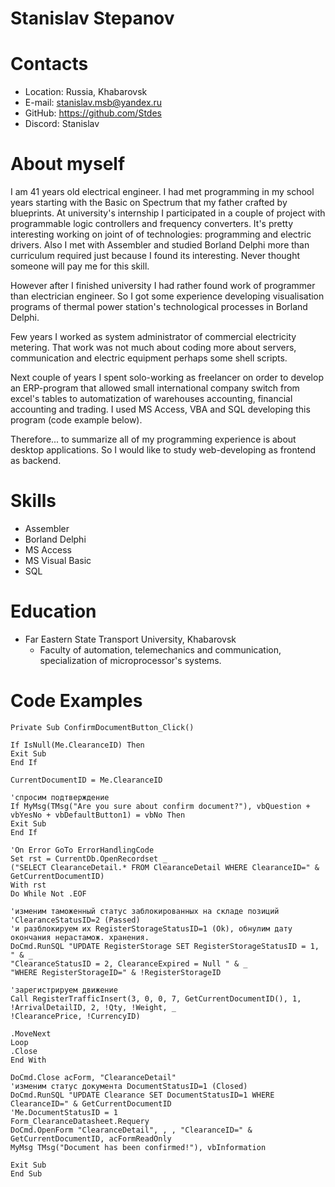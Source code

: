 # Stanislav Stepanov

# Contacts
* Location: Russia, Khabarovsk
* E-mail: stanislav.msb@yandex.ru
* GitHub: https://github.com/Stdes
* Discord: Stanislav

# About myself
I am 41 years old electrical engineer. I had met programming in my school years starting with the Basic on Spectrum that my father crafted by blueprints. At university's internship I participated in a couple of project with programmable logic controllers and frequency converters. It's pretty interesting working on joint of of technologies: programming and electric drivers. Also I met with Assembler and studied Borland Delphi more than curriculum required just because I found its interesting. Never thought someone will pay me for this skill. 

However after I finished university I had rather found work of programmer than electrician engineer. So I got some experience developing visualisation programs of thermal power station's technological processes in Borland Delphi.

Few years I worked as system administrator of commercial electricity metering. That work was not much about coding more about servers, communication and electric equipment perhaps some shell scripts.

Next couple of years I spent solo-working as freelancer on order to develop an ERP-program that allowed small  international company switch from excel's tables to automatization of warehouses accounting,  financial accounting and trading. I used MS Access, VBA and SQL developing this program (code example below).

Therefore... to summarize all of my programming experience is about desktop applications. So I would like to study web-developing as frontend as backend.


# Skills

* Assembler
* Borland Delphi
* MS Access
* MS Visual Basic
* SQL

 # Education
* Far Eastern State Transport University, Khabarovsk
    * Faculty of automation, telemechanics and communication, specialization of microprocessor's systems.

# Code Examples
```
Private Sub ConfirmDocumentButton_Click()

If IsNull(Me.ClearanceID) Then
Exit Sub
End If

CurrentDocumentID = Me.ClearanceID

'спросим подтверждение
If MyMsg(TMsg("Are you sure about confirm document?"), vbQuestion + vbYesNo + vbDefaultButton1) = vbNo Then
Exit Sub
End If

'On Error GoTo ErrorHandlingCode
Set rst = CurrentDb.OpenRecordset _
("SELECT ClearanceDetail.* FROM ClearanceDetail WHERE ClearanceID=" & GetCurrentDocumentID)
With rst
Do While Not .EOF

'изменим таможенный статус заблокированных на складе позиций 'ClearanceStatusID=2 (Passed)
'и разблокируем их RegisterStorageStatusID=1 (Ok), обнулим дату окончания нерастамож. хранения.
DoCmd.RunSQL "UPDATE RegisterStorage SET RegisterStorageStatusID = 1, " & _
"ClearanceStatusID = 2, ClearanceExpired = Null " & _
"WHERE RegisterStorageID=" & !RegisterStorageID

'зарегистрируем движение
Call RegisterTrafficInsert(3, 0, 0, 7, GetCurrentDocumentID(), 1, !ArrivalDetailID, 2, !Qty, !Weight, _
!ClearancePrice, !CurrencyID)

.MoveNext
Loop
.Close
End With

DoCmd.Close acForm, "ClearanceDetail"
'изменим статус документа DocumentStatusID=1 (Closed)
DoCmd.RunSQL "UPDATE Clearance SET DocumentStatusID=1 WHERE ClearanceID=" & GetCurrentDocumentID
'Me.DocumentStatusID = 1
Form_ClearanceDatasheet.Requery
DoCmd.OpenForm "ClearanceDetail", , , "ClearanceID=" & GetCurrentDocumentID, acFormReadOnly
MyMsg TMsg("Document has been confirmed!"), vbInformation

Exit Sub
End Sub
```
